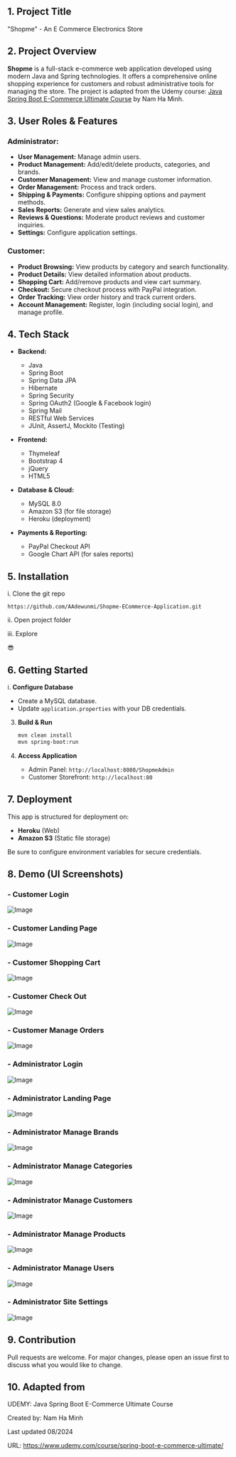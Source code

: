 ## 1. Project Title

"Shopme" - An E Commerce Electronics Store

## 2. Project Overview 

**Shopme** is a full-stack e-commerce web application developed using modern Java and Spring technologies. It offers a comprehensive online shopping experience for customers and robust administrative tools for managing the store. The project is adapted from the Udemy course: [Java Spring Boot E-Commerce Ultimate Course](https://www.udemy.com/course/spring-boot-e-commerce-ultimate/) by Nam Ha Minh.

## 3. User Roles & Features

### Administrator:

* **User Management:** Manage admin users.
* **Product Management:** Add/edit/delete products, categories, and brands.
* **Customer Management:** View and manage customer information.
* **Order Management:** Process and track orders.
* **Shipping & Payments:** Configure shipping options and payment methods.
* **Sales Reports:** Generate and view sales analytics.
* **Reviews & Questions:** Moderate product reviews and customer inquiries.
* **Settings:** Configure application settings.

### Customer:

* **Product Browsing:** View products by category and search functionality.
* **Product Details:** View detailed information about products.
* **Shopping Cart:** Add/remove products and view cart summary.
* **Checkout:** Secure checkout process with PayPal integration.
* **Order Tracking:** View order history and track current orders.
* **Account Management:** Register, login (including social login), and manage profile.

## 4. Tech Stack 

* **Backend:**

  * Java
  * Spring Boot
  * Spring Data JPA
  * Hibernate
  * Spring Security
  * Spring OAuth2 (Google & Facebook login)
  * Spring Mail
  * RESTful Web Services
  * JUnit, AssertJ, Mockito (Testing)

* **Frontend:**

  * Thymeleaf
  * Bootstrap 4
  * jQuery
  * HTML5

* **Database & Cloud:**

  * MySQL 8.0
  * Amazon S3 (for file storage)
  * Heroku (deployment)

* **Payments & Reporting:**

  * PayPal Checkout API
  * Google Chart API (for sales reports)
  
## 5. Installation 

i. Clone the git repo

```
https://github.com/AAdewunmi/Shopme-ECommerce-Application.git
```

ii. Open project folder

iii. Explore

😎


## 6. Getting Started

i. **Configure Database**

   * Create a MySQL database.
   * Update `application.properties` with your DB credentials.

3. **Build & Run**

   ```bash
   mvn clean install
   mvn spring-boot:run
   ```

4. **Access Application**

   * Admin Panel: `http://localhost:8080/ShopmeAdmin`
   * Customer Storefront: `http://localhost:80`

## 7. Deployment

This app is structured for deployment on:

* **Heroku** (Web)
* **Amazon S3** (Static file storage)

Be sure to configure environment variables for secure credentials.

## 8. Demo (UI Screenshots)

### - Customer Login

![Image](app_images/customer_login.png)

### - Customer Landing Page 

![Image](app_images/customer_landing_page.png)

### - Customer Shopping Cart

![Image](app_images/customer_shopping_cart.png)

### - Customer Check Out

![Image](app_images/customer_checkout.png)

### - Customer Manage Orders

![Image](app_images/customer_manage_orders.png)

### - Administrator Login 

![Image](app_images/admin_login.png)

### - Administrator Landing Page

![Image](app_images/admin_landing_page.png)

### - Administrator Manage Brands 

![Image](app_images/admin_manage_brands.png)

### - Administrator Manage Categories

![Image](app_images/admin_manage_categories.png)

### - Administrator Manage Customers

![Image](app_images/customers.png)

### - Administrator Manage Products

![Image](app_images/admin_manage_products.png)

### - Administrator Manage Users 

![Image](app_images/amin_manage_users.png)

### - Administrator Site Settings

![Image](app_images/admin_site_settings.png)

## 9. Contribution

Pull requests are welcome. For major changes, please open an issue first to discuss what you would like to change.

## 10. Adapted from 

UDEMY: Java Spring Boot E-Commerce Ultimate Course

Created by: Nam Ha Minh

Last updated 08/2024

URL: https://www.udemy.com/course/spring-boot-e-commerce-ultimate/
